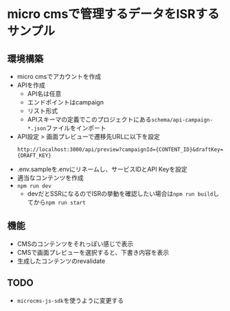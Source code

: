 # micro cmsで管理するデータをISRするサンプル

## 環境構築
- micro cmsでアカウントを作成
- APIを作成
    - API名は任意
    - エンドポイントはcampaign
    - リスト形式
    - APIスキーマの定義でこのプロジェクトにある`schema/api-campaign-*.json`ファイルをインポート
- API設定 > 画面プレビューで遷移先URLに以下を設定
    ```
    http://localhost:3000/api/preview?campaignId={CONTENT_ID}&draftKey={DRAFT_KEY}
    ```
- .env.sampleを.envにリネームし、サービスIDとAPI Keyを設定
- 適当なコンテンツを作成
- `npm run dev`
    - devだとSSRになるのでISRの挙動を確認したい場合は`npm run build`してから`npm run start`

## 機能

- CMSのコンテンツをそれっぽい感じで表示
- CMSで画面プレビューを選択すると、下書き内容を表示
- 生成したコンテンツのrevalidate

## TODO

- `microcms-js-sdk`を使うように変更する
